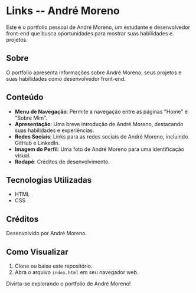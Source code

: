 # Links -- André Moreno

Este é o portfolio pessoal de André Moreno, um estudante e desenvolvedor front-end que busca oportunidades para mostrar suas habilidades e projetos.

## Sobre

O portfolio apresenta informações sobre André Moreno, seus projetos e suas habilidades como desenvolvedor front-end.

## Conteúdo

- **Menu de Navegação**: Permite a navegação entre as páginas "Home" e "Sobre Mim".
- **Apresentação**: Uma breve introdução de André Moreno, destacando suas habilidades e experiências.
- **Redes Sociais**: Links para as redes sociais de André Moreno, incluindo GitHub e LinkedIn.
- **Imagem do Perfil**: Uma foto de André Moreno para uma identificação visual.
- **Rodapé**: Créditos de desenvolvimento.

## Tecnologias Utilizadas

- HTML
- CSS

## Créditos

Desenvolvido por André Moreno.

## Como Visualizar

1. Clone ou baixe este repositório.
2. Abra o arquivo `index.html` em seu navegador web.

Divirta-se explorando o portfolio de André Moreno!

